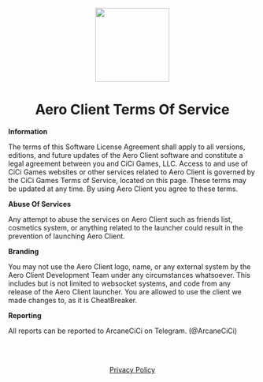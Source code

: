 <!DOCTYPE html>
<html>

<p align="center">
    <img src="https://i.imgur.com/e4Au1VM.png" width="150" height="150"/>
    <h1 align="center">Aero Client Terms Of Service</h1>
</p>

<strong>Information</strong>

<p>The terms of this Software License Agreement shall apply to all versions, editions, and future updates of the Aero Client software and constitute a legal agreement between you and CiCi Games, LLC. Access to and use of CiCi Games websites or other services related to Aero Client is governed by the CiCi Games Terms of Service, located on this page. These terms may be updated at any time. By using Aero Client you agree to these terms.</p>

<strong>Abuse Of Services</strong>

<p>Any attempt to abuse the services on Aero Client such as friends list, cosmetics system, or anything related to the launcher could result in the prevention of launching Aero Client.</p>

<strong>Branding</strong>

<p>You may not use the Aero Client logo, name, or any external system by the Aero Client Development Team under any circumstances whatsoever. This includes but is not limited to websocket systems, and code from any release of the Aero Client launcher. You are allowed to use the client we made changes to, as it is CheatBreaker.</p>

<strong>Reporting</strong>

<p>All reports can be reported to ArcaneCiCi on Telegram. (@ArcaneCiCi)</p>
<br>
<br>
<p align="center">
    <a href="https://github.com/Aero-Client/Privacy-Policy">Privacy Policy</a>
</p>
</html>
